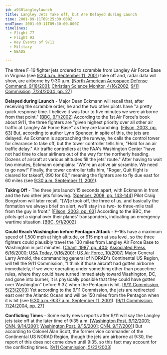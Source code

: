 ```yaml
---
id: a930langleylaunch
title: Langley Jets Take off, but Are Delayed during Launch
time: 2001-09-11T09:25:00.000Z
endTime: 2001-09-11T09:30:00.000Z
timelines:
  - Flight 77
  - Flight 93
  - Key Events of 9/11
  - Military
  - NEADS

---
```


The three F-16 fighter jets ordered to scramble from Langley Air Force Base in Virginia (see [9:24 a.m. September 11, 2001](/timeline/#a924ordertoscramble)) take off and, radar data will show, are airborne by 9:30 a.m. [[North American Aerospace Defense Command, 9/18/2001][1]; [Christian Science Monitor, 4/16/2002][2]; [9/11 Commission, 7/24/2004, pp. 27][3]]

**Delayed during Launch** - Major Dean Eckmann will recall that, after receiving the scramble order, he and the two other pilots have "a pretty quick response time. I believe it was four to five minutes we were airborne from that point." [[BBC, 9/1/2002][4]] According to the 1st Air Force's book about 9/11, the three fighters are "given highest priority over all other air traffic at Langley Air Force Base" as they are launching. [[Filson, 2003, pp. 63][5]] But, according to author Lynn Spencer, in spite of this, the jets are delayed. As Eckmann is approaching the runway, he calls the control tower for clearance to take off, but the tower controller tells him, "Hold for an air traffic delay." Air traffic controllers at the FAA's Washington Center "have not had time to clear airliners out of the way for the northerly heading. Dozens of aircraft at various altitudes fill the jets' route." After having to wait two minutes, Eckmann complains: "We're an active air scramble. We need to go now!" Finally, the tower controller tells him, "Roger, Quit flight is cleared for takeoff, 090 for 60," meaning the fighters are to fly due east for 60 miles (see [9:30 a.m. September 11, 2001](/timeline/#a930langleytower)). 

**Taking Off** - The three jets launch 15 seconds apart, with Eckmann in front and the two other jets following. [[Spencer, 2008, pp. 143-144][6]] Pilot Craig Borgstrom will later recall, "[W]e took off, the three of us, and basically the formation we always brief on alert, we'll stay in a two- to three-mile trail from the guy in front." [[Filson, 2003, pp. 63][5]] According to the BBC, the pilots get a signal over their planes' transponders, indicating an emergency wartime situation. [[BBC, 9/1/2002][4]]

**Could Reach Washington before Pentagon Attack** - F-16s have a maximum speed of 1,500 mph at high altitude, or 915 mph at sea level, so the three fighters could plausibly travel the 130 miles from Langley Air Force Base to Washington in just minutes. [[Chant, 1987, pp. 404][6]; [Associated Press, 6/16/2000][7]; [USA Today, 9/16/2001][8]; [US Air Force, 10/2007][9]] Major General Larry Arnold, the commanding general of NORAD's Continental US Region, will tell the 9/11 Commission, "I think if those aircraft had gotten airborne immediately, if we were operating under something other than peacetime rules, where they could have turned immediately toward Washington, DC, and gone into burner, it is physically possible that they could have gotten over Washington" before 9:37, when the Pentagon is hit. [[9/11 Commission, 5/23/2003][10]] Yet according to the 9/11 Commission, the jets are redirected east over the Atlantic Ocean and will be 150 miles from the Pentagon when it is hit (see [9:30 a.m.-9:37 a.m. September 11, 2001](/timeline/#a930goeast)). [[9/11 Commission, 7/24/2004, pp. 27][3]]

**Conflicting Times** - Some early news reports after 9/11 will say the Langley jets take off at the later time of 9:35 a.m. [[Washington Post, 9/12/2001][11]; [CNN, 9/14/2001][12]; [Washington Post, 9/15/2001][13]; [CNN, 9/17/2001][14]] But according to Colonel Alan Scott, the former vice commander of the Continental US NORAD Region, though the jets are airborne at 9:30, the report of this does not come down until 9:35, so this fact may account for the conflicting times. [[9/11 Commission, 5/23/2003][10]]

[1]: https://web.archive.org/web/20030809155434/http:/www.norad.mil/index.cfm?fuseaction=home.news_rel_09_18_01
[2]: https://www.csmonitor.com/2002/0416/p01s04-usmi.html
[3]: https://web.archive.org/web/20041020144854/http://www.decloah.com/mirrors/9-11/911_Report.txt
[4]: https://web.archive.org/web/20040701101430/http://www.mnet.co.za/CarteBlanche/Display/Display.asp?Id=2063
[5]: https://www.amazon.com/Air-War-Over-America-Defense/dp/061512416X
[6]: https://www.amazon.com/Touching-History-Untold-Unfolded-America/dp/1416559256
[7]: https://web.archive.org/web/20000817190429/http://abcnews.go.com/sections/us/DailyNews/fighterjetdown000616.html
[8]: https://usatoday30.usatoday.com/news/nation/2001/09/16/pentagon-timeline.htm
[9]: https://web.archive.org/web/20051021154636/http://www.af.mil/factsheets/factsheet.asp?id=103
[10]: https://www.9-11commission.gov/archive/hearing2/9-11Commission_Hearing_2003-05-23.htm
[11]: http://www.washingtonpost.com/wp-srv/nation/articles/timeline.html
[12]: http://edition.cnn.com/2001/US/09/14/jets.response/index.html
[13]: https://www.washingtonpost.com/archive/politics/2001/09/15/military-alerted-before-attacks/f4fdda6e-f88c-4ec6-889d-fa3e5547ee8d/?utm_term=.2ebe051b18f1
[14]: http://www.cnn.com/2001/US/09/16/inv.hijack.warning/
